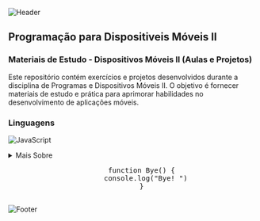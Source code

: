 ![Header](https://github.com/CindySCoimbra/CindySCoimbra/assets/142323219/13febe22-f0b7-466a-94ff-5aa696d4fdb5)
## Programação para Dispositiveis Móveis II

### Materiais de Estudo - Dispositivos Móveis II (Aulas e Projetos)

Este repositório contém exercícios e projetos desenvolvidos durante a disciplina de Programas e Dispositivos Móveis II. O objetivo é fornecer materiais de estudo e prática para aprimorar habilidades no desenvolvimento de aplicações móveis.

### Linguagens
![JavaScript](https://img.shields.io/badge/JavaScript-670442?style=for-the-badge&logo=openjdk&logoColor=white)

<details>
  <summary> Mais Sobre</summary>
  <ul>
    <li>🎓 Objetivo: Fornecer materiais e prática aprendidas durante a aula. </li>
    <li>🚀​ Conteúdo: Exercícios práticos| Projetos desenvolvidos durante a disciplina. </li>
    <li>📚 Disciplina: Programação de dispositivos móveis II. </li>
  </ul>
</details>

<div align= "center">
  <pre>
    function Bye() {
      console.log("Bye! ")
    }
  </pre>
</div>

![Footer](https://github.com/CindySCoimbra/CindySCoimbra/assets/142323219/13febe22-f0b7-466a-94ff-5aa696d4fdb5)
